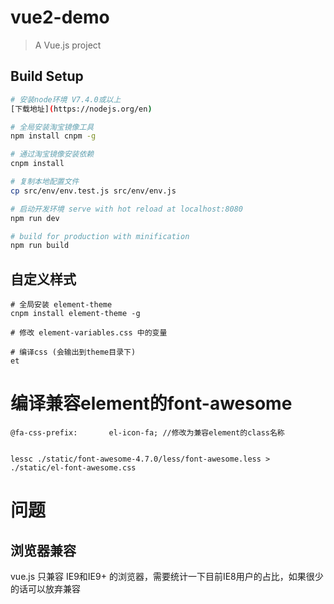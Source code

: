 # vue2-demo

> A Vue.js project

## Build Setup

``` bash
# 安装node环境 V7.4.0或以上
[下载地址](https://nodejs.org/en)

# 全局安装淘宝镜像工具
npm install cnpm -g

# 通过淘宝镜像安装依赖
cnpm install

# 复制本地配置文件
cp src/env/env.test.js src/env/env.js

# 启动开发环境 serve with hot reload at localhost:8080
npm run dev

# build for production with minification
npm run build
```

## 自定义样式

```
# 全局安装 element-theme
cnpm install element-theme -g

# 修改 element-variables.css 中的变量

# 编译css (会输出到theme目录下)
et
```


# 编译兼容element的font-awesome
```
@fa-css-prefix:       el-icon-fa; //修改为兼容element的class名称


lessc ./static/font-awesome-4.7.0/less/font-awesome.less > ./static/el-font-awesome.css
```

# 问题

## 浏览器兼容
vue.js 只兼容 IE9和IE9+ 的浏览器，需要统计一下目前IE8用户的占比，如果很少的话可以放弃兼容

